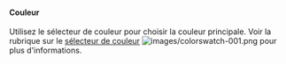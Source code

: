 #### Couleur
Utilisez le sélecteur de couleur pour choisir la couleur principale.  Voir la rubrique sur le [sélecteur de couleur](select-color.html) ![images/colorswatch-001.png](images/colorswatch-001.png) pour plus d'informations.
